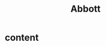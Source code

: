 ﻿---
layout: page
title: Abbott
---

<script src="public/js/wordvecs1000.js"></script>
<script src="public/js/word2vecutils.js"></script>
<script src="word2vecutils.js"></script>

# content